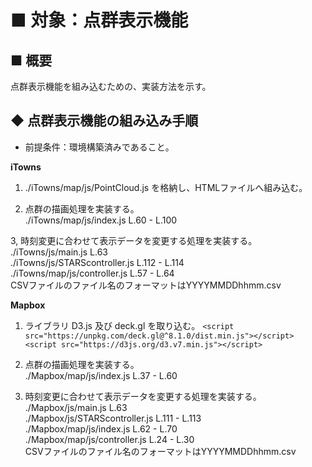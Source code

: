 # ■ 対象：点群表示機能

## ■ 概要
  点群表示機能を組み込むための、実装方法を示す。

## ◆ 点群表示機能の組み込み手順

* 前提条件：環境構築済みであること。

__iTowns__

  1. ./iTowns/map/js/PointCloud.js を格納し、HTMLファイルへ組み込む。

  2. 点群の描画処理を実装する。  
    ./iTowns/map/js/index.js L.60 - L.100

  3,  時刻変更に合わせて表示データを変更する処理を実装する。  
    ./iTowns/js/main.js L.63  
    ./iTowns/js/STARScontroller.js L.112 - L.114  
    ./iTowns/map/js/controller.js L.57 - L.64  
    CSVファイルのファイル名のフォーマットはYYYYMMDDhhmm.csv  


__Mapbox__

  1. ライブラリ D3.js 及び deck.gl を取り込む。
    ```
    <script src="https://unpkg.com/deck.gl@^8.1.0/dist.min.js"></script>
    <script src="https://d3js.org/d3.v7.min.js"></script>
    ```

  2. 点群の描画処理を実装する。  
    ./Mapbox/map/js/index.js L.37 - L.60

  3. 時刻変更に合わせて表示データを変更する処理を実装する。  
    ./Mapbox/js/main.js L.63  
    ./Mapbox/js/STARScontroller.js L.111 - L.113  
    ./Mapbox/map/js/index.js L.62 - L.70  
    ./Mapbox/map/js/controller.js L.24 - L.30  
      CSVファイルのファイル名のフォーマットはYYYYMMDDhhmm.csv


